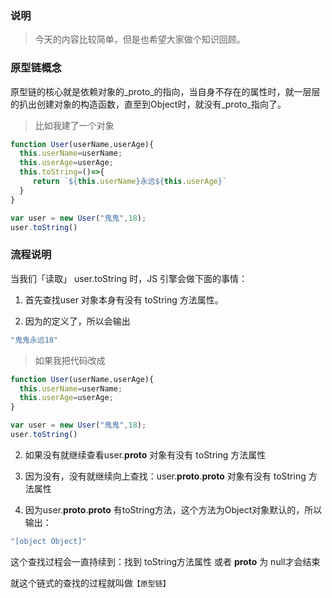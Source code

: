 ### 说明
>今天的内容比较简单，但是也希望大家做个知识回顾。
### 原型链概念
原型链的核心就是依赖对象的_proto_的指向，当自身不存在的属性时，就一层层的扒出创建对象的构造函数，直至到Object时，就没有_proto_指向了。

>比如我建了一个对象
```js
function User(userName,userAge){
  this.userName=userName;
  this.userAge=userAge;
  this.toString=()=>{
     return `${this.userName}永远${this.userAge}`
  }
}

var user = new User("鬼鬼",18);
user.toString()
```

### 流程说明   

当我们「读取」 user.toString 时，JS 引擎会做下面的事情：

1. 首先查找user 对象本身有没有 toString 方法属性。

2. 因为的定义了，所以会输出
```js
"鬼鬼永远18"
```

>如果我把代码改成
```js
function User(userName,userAge){
  this.userName=userName;
  this.userAge=userAge;
}

var user = new User("鬼鬼",18);
user.toString()
```

2. 如果没有就继续查看user.__proto__ 对象有没有 toString 方法属性

3. 因为没有，没有就继续向上查找：user.__proto__.__proto__ 对象有没有 toString 方法属性

4. 因为user.__proto__.__proto__ 有toString方法，这个方法为Object对象默认的，所以输出：

```js
"[object Object]"
```

这个查找过程会一直持续到：找到 toString方法属性 或者 __proto__ 为 null才会结束

就这个链式的查找的过程就叫做`【原型链】`